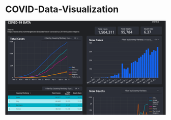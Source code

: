 # COVID-Data-Visualization
[![covid visualization](https://github.com/isye/COVID-Visualization/blob/master/covid.jpg)](https://datastudio.google.com/u/0/reporting/69d03d35-6b5a-4800-9f7c-cfe1675be62a/page/6zXD)
